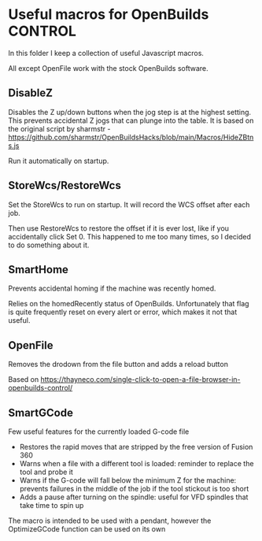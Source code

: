 # Useful macros for OpenBuilds CONTROL

In this folder I keep a collection of useful Javascript macros.

All except OpenFile work with the stock OpenBuilds software.

## DisableZ
Disables the Z up/down buttons when the jog step is at the highest setting.
This prevents accidental Z jogs that can plunge into the table.
It is based on the original script by sharmstr - https://github.com/sharmstr/OpenBuildsHacks/blob/main/Macros/HideZBtns.js

Run it automatically on startup.

## StoreWcs/RestoreWcs
Set the StoreWcs to run on startup. It will record the WCS offset after each job.

Then use RestoreWcs to restore the offset if it is ever lost, like if you accidentally click Set 0. This happened to me too many times, so I decided to do something about it.

## SmartHome
Prevents accidental homing if the machine was recently homed.

Relies on the homedRecently status of OpenBuilds. Unfortunately that flag is quite frequently reset on every alert or error, which makes it not that useful.

## OpenFile
Removes the drodown from the file button and adds a reload button

Based on https://thayneco.com/single-click-to-open-a-file-browser-in-openbuilds-control/

## SmartGCode
Few useful features for the currently loaded G-code file
* Restores the rapid moves that are stripped by the free version of Fusion 360
* Warns when a file with a different tool is loaded: reminder to replace the tool and probe it
* Warns if the G-code will fall below the minimum Z for the machine: prevents failures in the middle of the job if the tool stickout is too short
* Adds a pause after turning on the spindle: useful for VFD spindles that take time to spin up

The macro is intended to be used with a pendant, however the OptimizeGCode function can be used on its own
